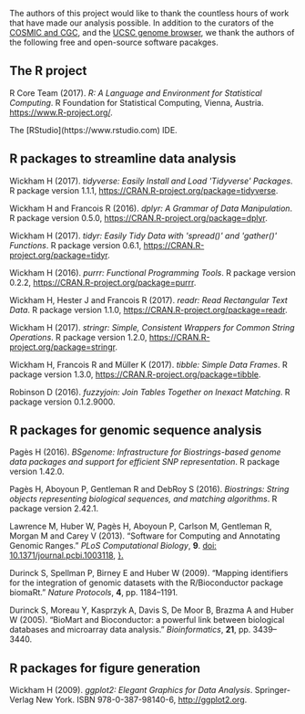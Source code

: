 The authors of this project would like to thank the countless hours of work that have made our analysis possible. In addition to the curators of the [COSMIC and CGC](https://doi.org/10.1093/nar/gkw1121), and the [UCSC genome browser](https://genome.ucsc.edu), we thank the authors of the following free and open-source software pacakges.

The R project
-------------

<p>
R Core Team (2017). <em>R: A Language and Environment for Statistical Computing</em>. R Foundation for Statistical Computing, Vienna, Austria. <a href="https://www.R-project.org/">https://www.R-project.org/</a>.
</p>
The [RStudio](https://www.rstudio.com) IDE.

R packages to streamline data analysis
--------------------------------------

<p>
Wickham H (2017). <em>tidyverse: Easily Install and Load 'Tidyverse' Packages</em>. R package version 1.1.1, <a href="https://CRAN.R-project.org/package=tidyverse">https://CRAN.R-project.org/package=tidyverse</a>.
</p>
<p>
Wickham H and Francois R (2016). <em>dplyr: A Grammar of Data Manipulation</em>. R package version 0.5.0, <a href="https://CRAN.R-project.org/package=dplyr">https://CRAN.R-project.org/package=dplyr</a>.
</p>
<p>
Wickham H (2017). <em>tidyr: Easily Tidy Data with 'spread()' and 'gather()' Functions</em>. R package version 0.6.1, <a href="https://CRAN.R-project.org/package=tidyr">https://CRAN.R-project.org/package=tidyr</a>.
</p>
<p>
Wickham H (2016). <em>purrr: Functional Programming Tools</em>. R package version 0.2.2, <a href="https://CRAN.R-project.org/package=purrr">https://CRAN.R-project.org/package=purrr</a>.
</p>
<p>
Wickham H, Hester J and Francois R (2017). <em>readr: Read Rectangular Text Data</em>. R package version 1.1.0, <a href="https://CRAN.R-project.org/package=readr">https://CRAN.R-project.org/package=readr</a>.
</p>
<p>
Wickham H (2017). <em>stringr: Simple, Consistent Wrappers for Common String Operations</em>. R package version 1.2.0, <a href="https://CRAN.R-project.org/package=stringr">https://CRAN.R-project.org/package=stringr</a>.
</p>
<p>
Wickham H, Francois R and Müller K (2017). <em>tibble: Simple Data Frames</em>. R package version 1.3.0, <a href="https://CRAN.R-project.org/package=tibble">https://CRAN.R-project.org/package=tibble</a>.
</p>
<p>
Robinson D (2016). <em>fuzzyjoin: Join Tables Together on Inexact Matching</em>. R package version 0.1.2.9000.
</p>

R packages for genomic sequence analysis
----------------------------------------

<p>
Pagès H (2016). <em>BSgenome: Infrastructure for Biostrings-based genome data packages and support for efficient SNP representation</em>. R package version 1.42.0.
</p>
<p>
Pagès H, Aboyoun P, Gentleman R and DebRoy S (2016). <em>Biostrings: String objects representing biological sequences, and matching algorithms</em>. R package version 2.42.1.
</p>
<p>
Lawrence M, Huber W, Pagès H, Aboyoun P, Carlson M, Gentleman R, Morgan M and Carey V (2013). “Software for Computing and Annotating Genomic Ranges.” <em>PLoS Computational Biology</em>, <b>9</b>. <a href="http://doi.org/10.1371/journal.pcbi.1003118">doi: 10.1371/journal.pcbi.1003118</a>, <a href="http://www.ploscompbiol.org/article/info%3Adoi%2F10.1371%2Fjournal.pcbi.1003118}."><http://www.ploscompbiol.org/article/info%3Adoi%2F10.1371%2Fjournal.pcbi.1003118>}.</a>
</p>
<p>
Durinck S, Spellman P, Birney E and Huber W (2009). “Mapping identifiers for the integration of genomic datasets with the R/Bioconductor package biomaRt.” <em>Nature Protocols</em>, <b>4</b>, pp. 1184–1191.
</p>
<p>
Durinck S, Moreau Y, Kasprzyk A, Davis S, De Moor B, Brazma A and Huber W (2005). “BioMart and Bioconductor: a powerful link between biological databases and microarray data analysis.” <em>Bioinformatics</em>, <b>21</b>, pp. 3439–3440.
</p>

R packages for figure generation
--------------------------------

<p>
Wickham H (2009). <em>ggplot2: Elegant Graphics for Data Analysis</em>. Springer-Verlag New York. ISBN 978-0-387-98140-6, <a href="http://ggplot2.org">http://ggplot2.org</a>.
</p>
